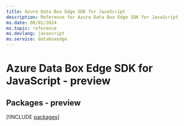 ```yaml
---
title: Azure Data Box Edge SDK for JavaScript
description: Reference for Azure Data Box Edge SDK for JavaScript
ms.date: 08/01/2024
ms.topic: reference
ms.devlang: javascript
ms.service: databoxedge
---
```

# Azure Data Box Edge SDK for JavaScript - preview
## Packages - preview
[!INCLUDE [packages](data-box-edge-index.md)]